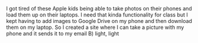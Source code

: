 I got tired of these Apple kids being able to take photos on their phones and load them up on their laptops. I need that kinda functionality for class but I kept having to add images to Google Drive on my phone and then download them on my laptop. So I created a site where I can take a picture with my phone and it sends it to my email B) light, light 
